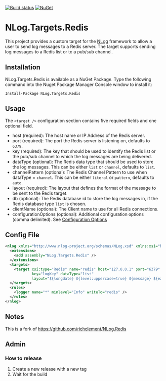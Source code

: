 [![Build status](https://ci.appveyor.com/api/projects/status/ounar0m1gdidqram/branch/master?svg=true)](https://ci.appveyor.com/project/nlog/nlog-redis/branch/master)
[![NuGet](https://img.shields.io/nuget/vpre/NLog.Targets.Redis.svg)](https://www.nuget.org/packages/NLog.Targets.Redis)


NLog.Targets.Redis
==========

This project provides a custom target for the [NLog](https://github.com/NLog/NLog/) framework to allow a user to send log messages to a Redis server. The target supports sending log messages to a Redis list or to a pub/sub channel. 

## Installation
NLog.Targets.Redis is available as a NuGet Package. Type the following command into the Nuget Package Manager Console window to install it:

    Install-Package NLog.Targets.Redis


## Usage

The `<target />` configuration section contains five required fields and one optional field.

- host (required): The host name or IP Address of the Redis server.
- port (required): The port the Redis server is listening on, defaults to `6379`.
- key (required): The key that should be used to identify the Redis list or the pub/sub channel to which the log messages are being delivered.
- dataType (optional): The Redis data type that should be used to store the log messages. This can be either `list` or `channel`, defaults to `list`.
- channelPattern (optional): The Redis Channel Pattern to use when dataType = `channel`. This can be either `literal` or `pattern`, defaults to `auto`. 
- layout (required): The layout that defines the format of the message to be sent to the Redis target.
- db (optional): The Redis database id to store the log messages in, if the Redis database type `list` is chosen.
- clientName (optional): The Client name to use for all Redis connections.
- configurationOptions (optional): Additional configuration options (comma delimited). See [Configuration Options](https://stackexchange.github.io/StackExchange.Redis/Configuration.html)

## Config File

```xml
<nlog xmlns="http://www.nlog-project.org/schemas/NLog.xsd" xmlns:xsi="http://www.w3.org/2001/XMLSchema-instance" throwExceptions="true">
  <extensions>
    <add assembly="NLog.Targets.Redis" />
  </extensions>
  <targets>
    <target xsi:type="Redis" name="redis" host="127.0.0.1" port="6379" db="0" 
            key="logKey" dataType="list" 
            layout="${longdate} ${level:uppercase=true} ${message} ${exception:format=tostring}" />
  </targets>
  <rules>
    <logger name="*" minlevel="Info" writeTo="redis" />
  </rules>
</nlog>
```
 
## Notes

This is a fork of https://github.com/richclement/NLog.Redis


## Admin

### How to release
1. Create a new release with a new tag
2. Wait for the build 
